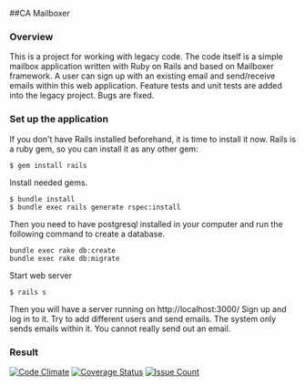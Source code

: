 ##CA Mailboxer
### Overview
This is a project for working with legacy code. The code itself is a simple mailbox application written with Ruby on Rails and based on Mailboxer framework. A user can sign up with an existing email and send/receive emails within this web application. Feature tests and unit tests are added into the legacy project. Bugs are fixed.
### Set up the application
If you don't have Rails installed beforehand, it is time to install it now. Rails is a ruby gem, so you can install it as any other gem:
```
$ gem install rails
```
Install needed gems.
```
$ bundle install
$ bundle exec rails generate rspec:install
```
Then you need to have postgresql installed in your computer and run the following command to create a database.
```
bundle exec rake db:create
bundle exec rake db:migrate
```
Start web server
```
$ rails s
```
Then you will have a server running on http://localhost:3000/
Sign up and log in to it. Try to add different users and send emails.
The system only sends emails within it. You cannot really send out an email.

### Result
[![Code Climate](https://codeclimate.com/github/flamesoft/rails_app/badges/gpa.svg)](https://codeclimate.com/github/flamesoft/rails_app)
[![Coverage Status](https://coveralls.io/repos/github/flamesoft/rails_app/badge.svg?branch=master)](https://coveralls.io/github/flamesoft/rails_app?branch=master)
[![Issue Count](https://codeclimate.com/github/flamesoft/rails_app/badges/issue_count.svg)](https://codeclimate.com/github/flamesoft/rails_app)
